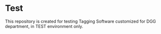 # Test
This repository is created for testing Tagging Software customized for DGG department, in TEST environment only.

